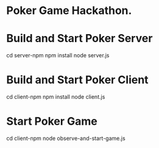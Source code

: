 # Poker Game Hackathon.

# Build and Start Poker Server
cd server-npm 
npm install
node server.js

# Build and Start Poker Client
cd client-npm 
npm install
node client.js

# Start Poker Game
cd client-npm 
node observe-and-start-game.js